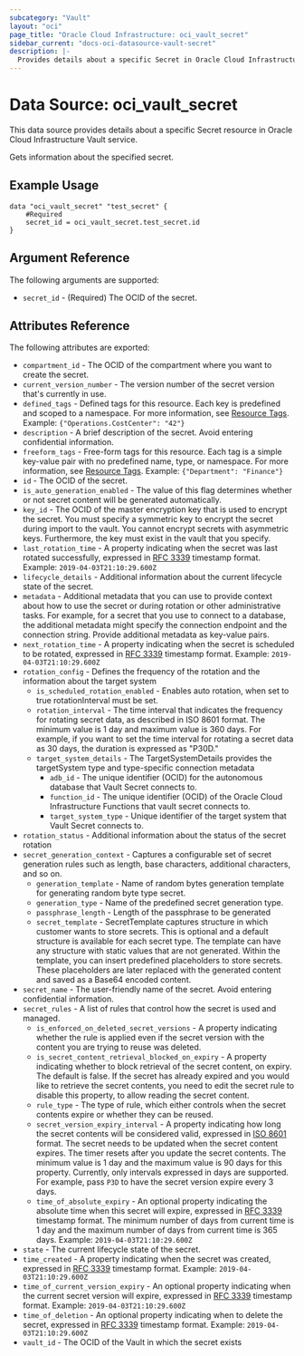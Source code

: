 ```yaml
---
subcategory: "Vault"
layout: "oci"
page_title: "Oracle Cloud Infrastructure: oci_vault_secret"
sidebar_current: "docs-oci-datasource-vault-secret"
description: |-
  Provides details about a specific Secret in Oracle Cloud Infrastructure Vault service
---
```


# Data Source: oci_vault_secret
This data source provides details about a specific Secret resource in Oracle Cloud Infrastructure Vault service.

Gets information about the specified secret.

## Example Usage

```hcl
data "oci_vault_secret" "test_secret" {
	#Required
	secret_id = oci_vault_secret.test_secret.id
}
```

## Argument Reference

The following arguments are supported:

* `secret_id` - (Required) The OCID of the secret.


## Attributes Reference

The following attributes are exported:

* `compartment_id` - The OCID of the compartment where you want to create the secret.
* `current_version_number` - The version number of the secret version that's currently in use.
* `defined_tags` - Defined tags for this resource. Each key is predefined and scoped to a namespace. For more information, see [Resource Tags](https://docs.cloud.oracle.com/iaas/Content/General/Concepts/resourcetags.htm). Example: `{"Operations.CostCenter": "42"}` 
* `description` - A brief description of the secret. Avoid entering confidential information.
* `freeform_tags` - Free-form tags for this resource. Each tag is a simple key-value pair with no predefined name, type, or namespace. For more information, see [Resource Tags](https://docs.cloud.oracle.com/iaas/Content/General/Concepts/resourcetags.htm). Example: `{"Department": "Finance"}` 
* `id` - The OCID of the secret.
* `is_auto_generation_enabled` - The value of this flag determines whether or not secret content will be generated automatically. 
* `key_id` - The OCID of the master encryption key that is used to encrypt the secret. You must specify a symmetric key to encrypt the secret during import to the vault. You cannot encrypt secrets with asymmetric keys. Furthermore, the key must exist in the vault that you specify. 
* `last_rotation_time` - A property indicating when the secret was last rotated successfully, expressed in [RFC 3339](https://tools.ietf.org/html/rfc3339) timestamp format. Example: `2019-04-03T21:10:29.600Z` 
* `lifecycle_details` - Additional information about the current lifecycle state of the secret.
* `metadata` - Additional metadata that you can use to provide context about how to use the secret or during rotation or other administrative tasks. For example, for a secret that you use to connect to a database, the additional metadata might specify the connection endpoint and the connection string. Provide additional metadata as key-value pairs. 
* `next_rotation_time` - A property indicating when the secret is scheduled to be rotated, expressed in [RFC 3339](https://tools.ietf.org/html/rfc3339) timestamp format. Example: `2019-04-03T21:10:29.600Z` 
* `rotation_config` - Defines the frequency of the rotation and the information about the target system
	* `is_scheduled_rotation_enabled` - Enables auto rotation, when set to true rotationInterval must be set. 
	* `rotation_interval` - The time interval that indicates the frequency for rotating secret data, as described in ISO 8601 format. The minimum value is 1 day and maximum value is 360 days. For example, if you want to set the time interval for rotating a secret data as 30 days, the duration is expressed as "P30D." 
	* `target_system_details` - The TargetSystemDetails provides the targetSystem type and type-specific connection metadata 
		* `adb_id` - The unique identifier (OCID) for the autonomous database that Vault Secret connects to. 
		* `function_id` - The unique identifier (OCID) of the Oracle Cloud Infrastructure Functions that vault secret connects to. 
		* `target_system_type` - Unique identifier of the target system that Vault Secret connects to. 
* `rotation_status` - Additional information about the status of the secret rotation
* `secret_generation_context` - Captures a configurable set of secret generation rules such as length, base characters, additional characters, and so on.
	* `generation_template` - Name of random bytes generation template for generating random byte type secret.
	* `generation_type` - Name of the predefined secret generation type.
	* `passphrase_length` - Length of the passphrase to be generated
	* `secret_template` - SecretTemplate captures structure in which customer wants to store secrets. This is optional and a default structure is available for each secret type.  The template can have any structure with static values that are not generated. Within the template, you can insert predefined placeholders to store secrets.  These placeholders are later replaced with the generated content and saved as a Base64 encoded content. 
* `secret_name` - The user-friendly name of the secret. Avoid entering confidential information.
* `secret_rules` - A list of rules that control how the secret is used and managed.
	* `is_enforced_on_deleted_secret_versions` - A property indicating whether the rule is applied even if the secret version with the content you are trying to reuse was deleted. 
	* `is_secret_content_retrieval_blocked_on_expiry` - A property indicating whether to block retrieval of the secret content, on expiry. The default is false. If the secret has already expired and you would like to retrieve the secret contents, you need to edit the secret rule to disable this property, to allow reading the secret content. 
	* `rule_type` - The type of rule, which either controls when the secret contents expire or whether they can be reused.
	* `secret_version_expiry_interval` - A property indicating how long the secret contents will be considered valid, expressed in [ISO 8601](https://en.wikipedia.org/wiki/ISO_8601#Time_intervals) format. The secret needs to be updated when the secret content expires. The timer resets after you update the secret contents. The minimum value is 1 day and the maximum value is 90 days for this property. Currently, only intervals expressed in days are supported. For example, pass `P3D` to have the secret version expire every 3 days. 
	* `time_of_absolute_expiry` - An optional property indicating the absolute time when this secret will expire, expressed in [RFC 3339](https://tools.ietf.org/html/rfc3339) timestamp format. The minimum number of days from current time is 1 day and the maximum number of days from current time is 365 days. Example: `2019-04-03T21:10:29.600Z` 
* `state` - The current lifecycle state of the secret.
* `time_created` - A property indicating when the secret was created, expressed in [RFC 3339](https://tools.ietf.org/html/rfc3339) timestamp format. Example: `2019-04-03T21:10:29.600Z` 
* `time_of_current_version_expiry` - An optional property indicating when the current secret version will expire, expressed in [RFC 3339](https://tools.ietf.org/html/rfc3339) timestamp format. Example: `2019-04-03T21:10:29.600Z` 
* `time_of_deletion` - An optional property indicating when to delete the secret, expressed in [RFC 3339](https://tools.ietf.org/html/rfc3339) timestamp format. Example: `2019-04-03T21:10:29.600Z` 
* `vault_id` - The OCID of the Vault in which the secret exists


